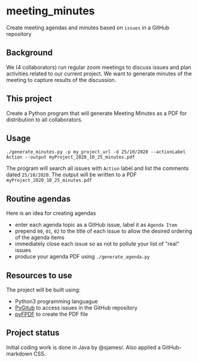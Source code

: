# meeting_minutes
Create meeting agendas and minutes based on ``issues`` in a GitHub repository

## Background
We (4 collaborators) run regular zoom meetings to discuss issues and plan activities related to our current project. We want to generate minutes 
of the meeting to capture results of the discussion. 

## This project
Create a Python program that will generate Meeting Minutes as a PDF for distribution to all collaborators.

## Usage

```
./generate_minutes.py -p my_project_url -d 25/10/2020 --actionLabel Action --output myProject_2020_10_25_minutes.pdf
```

The program will search all issues with ``Action`` label and list the comments dated ``25/10/2020``. The output will be
written to a PDF ``myProject_2020_10_25_minutes.pdf``

## Routine agendas

Here is an idea for creating agendas

* enter each agenda topic as a GitHub issue, label it as  ``Agenda Item``
* prepend ``00``, ``01``, ``02`` to the title of each issue to allow the desired ordering of the agenda items
* immediately close each issue so as not to pollute your list of "real" issues
* produce your agenda PDF using ``./generate_agenda.py``

## Resources to use
The project will be built using:

* Python3 programming languague
* [PyGitub](https://github.com/PyGithub/PyGithub) to access issues in the GitHub repository
* [pyFPDF](https://pypi.org/project/fpdf/) to create the PDF file

## Project status
Initial coding work is done in Java by @sjamesr. Also applied a GitHub-markdown CSS.
